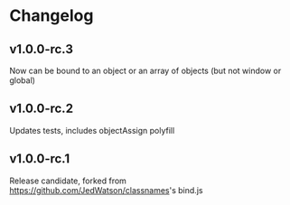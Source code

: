 # Changelog

## v1.0.0-rc.3

Now can be bound to an object or an array of objects (but not window or global)

## v1.0.0-rc.2

Updates tests, includes objectAssign polyfill

## v1.0.0-rc.1

Release candidate, forked from <https://github.com/JedWatson/classnames>'s bind.js
